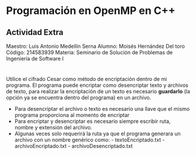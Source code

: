 # Programación en OpenMP en C++
## Actividad Extra

Maestro: Luis Antonio Medellín Serna
Alumno: Moisés Hernández Del toro
Código: 214583939
Materia:  Seminario de Solución de Problemas de Ingeniería de Software I
#
Utilice el cifrado Cesar como método de encriptación dentro de mi programa. El programa puede encriptar como desencriptar texto y archivos de texto, para realizar la encriptación de un texto es necesario **guardarlo** (la opción ya se encuentra dentro del programa) en un archivo.
- Para desencriptar el archivo o texto es necesario una llave que el mismo programa proporciona al momento de encriptar
- Para encriptar y desencriptar es necesario siempre escribir ruta, nombre y extensión del archivo.
- Algunas veces solo requerirá la ruta ya que el programa generara un archivo con un nombre genérico como:
		 - textoEncriptado.txt
		 - archivoEncriptado.txt
		 - archivoDesencriptado.txt